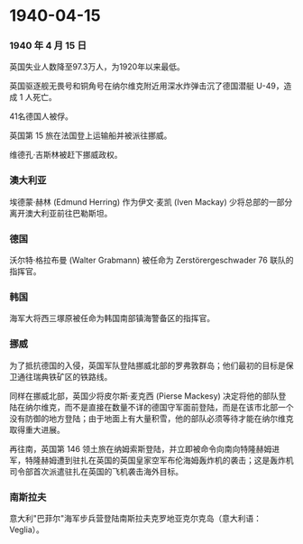 # 1940-04-15

### 1940 年 4 月 15 日

英国失业人数降至97.3万人，为1920年以来最低。

英国驱逐舰无畏号和铜角号在纳尔维克附近用深水炸弹击沉了德国潜艇
U-49，造成 1 人死亡。

41名德国人被俘。

英国第 15 旅在法国登上运输船并被派往挪威。

维德孔·吉斯林被赶下挪威政权。

### 澳大利亚

埃德蒙·赫林 (Edmund Herring) 作为伊文·麦凯 (Iven Mackay)
少将总部的一部分离开澳大利亚前往巴勒斯坦。

### 德国

沃尔特·格拉布曼 (Walter Grabmann) 被任命为 Zerstörergeschwader 76
联队的指挥官。

### 韩国

海军大将西三塚原被任命为韩国南部镇海警备区的指挥官。

### 挪威

为了抵抗德国的入侵，英国军队登陆挪威北部的罗弗敦群岛；他们最初的目标是保卫通往瑞典铁矿区的铁路线。

同样在挪威北部，英国少将皮尔斯·麦克西 (Pierse Mackesy)
决定将他的部队登陆在纳尔维克，而不是直接在数量不详的德国守军面前登陆，而是在该市北部一个没有防御的地方登陆；由于地面上有大量积雪，他的部队必须等待才能在纳尔维克取得重大进展。

再往南，英国第 146
领土旅在纳姆索斯登陆，并立即被命令向南向特隆赫姆进军，特隆赫姆遭到驻扎在英国的英国皇家空军布伦海姆轰炸机的袭击；这是轰炸机司令部首次派遣驻扎在英国的飞机袭击海外目标。

### 南斯拉夫

意大利"巴菲尔"海军步兵营登陆南斯拉夫克罗地亚克尔克岛（意大利语：Veglia）。